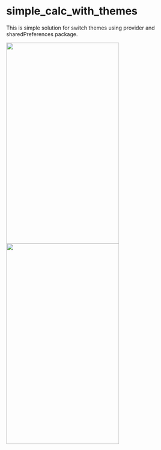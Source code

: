 # simple_calc_with_themes
This is simple solution for switch themes using provider and sharedPreferences package.

<img src="https://user-images.githubusercontent.com/42300223/68537258-9339bd80-0360-11ea-878d-1af2dcecdac4.png" width=300 height=533>


<img src="https://user-images.githubusercontent.com/42300223/68537276-fcb9cc00-0360-11ea-915c-7b6fe7f7c793.png" width=300 height=533>

